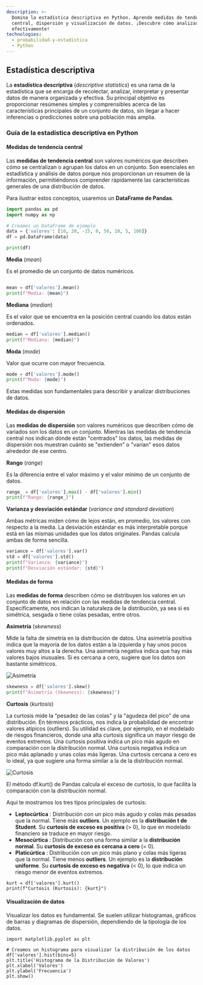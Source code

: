 ```yaml
---
description: >-
  Domina la estadística descriptiva en Python. Aprende medidas de tendencia
  central, dispersión y visualización de datos. ¡Descubre cómo analizar datos
  efectivamente!
technologies:
  - probabilidad-y-estadistica
  - Python
---
```

## Estadística descriptiva

La **estadística descriptiva** (*descriptive statistics*) es una rama de la estadística que se encarga de recolectar, analizar, interpretar y presentar datos de manera organizada y efectiva. Su principal objetivo es proporcionar resúmenes simples y comprensibles acerca de las características principales de un conjunto de datos, sin llegar a hacer inferencias o predicciones sobre una población más amplia.

### Guía de la estadística descriptiva en Python

#### Medidas de tendencia central

Las **medidas de tendencia central** son valores numéricos que describen cómo se centralizan o agrupan los datos en un conjunto. Son esenciales en estadística y análisis de datos porque nos proporcionan un resumen de la información, permitiéndonos comprender rápidamente las características generales de una distribución de datos.

Para ilustrar estos conceptos, usaremos un **DataFrame de Pandas**.

```python
import pandas as pd
import numpy as np

# Creamos un DataFrame de ejemplo
data = {'valores': [10, 20, -15, 0, 50, 10, 5, 100]}
df = pd.DataFrame(data)

print(df)
```

**Media** (*mean*)

Es el promedio de un conjunto de datos numéricos. 

```py runable=true

mean = df['valores'].mean()
print(f"Media: {mean}")
```

**Mediana** (*median*)

Es el valor que se encuentra en la posición central cuando los datos están ordenados.

```py runable=true
median = df['valores'].median()
print(f"Mediana: {median}")
```

**Moda** (*mode*)

Valor que ocurre con mayor frecuencia.

```py runable=true
mode = df['valores'].mode()
print(f"Moda: {mode}")
```

Estas medidas son fundamentales para describir y analizar distribuciones de datos.

#### Medidas de dispersión

Las **medidas de dispersión** son valores numéricos que describen cómo de variados son los datos en un conjunto. Mientras las medidas de tendencia central nos indican dónde están "centrados" los datos, las medidas de dispersión nos muestran cuánto se "extienden" o "varían" esos datos alrededor de ese centro.

**Rango** (*range*)

Es la diferencia entre el valor máximo y el valor mínimo de un conjunto de datos. 

```py runable=true
range_ = df['valores'].max() - df['valores'].min()
print(f"Rango: {range_}")
```

**Varianza y desviación estándar** (*variance and standard deviation*)

Ambas métricas miden cómo de lejos están, en promedio, los valores con respecto a la media. La desviación estándar es más interpretable porque está en las mismas unidades que los datos originales. Pandas calcula ambas de forma sencilla.

```py runable=true
variance = df['valores'].var()
std = df['valores'].std()
print(f"Varianza: {variance}")
print(f"Desviación estándar: {std}")
```

#### Medidas de forma

Las **medidas de forma** describen cómo se distribuyen los valores en un conjunto de datos en relación con las medidas de tendencia central. Específicamente, nos indican la naturaleza de la distribución, ya sea si es simétrica, sesgada o tiene colas pesadas, entre otros.

**Asimetría** (*skewness*)

Mide la falta de simetría en la distribución de datos. Una asimetría positiva indica que la mayoría de los datos están a la izquierda y hay unos pocos valores muy altos a la derecha. Una asimetría negativa indica que hay más valores bajos inusuales. Si es cercana a cero, sugiere que los datos son bastante simétricos.

![Asimetría](https://github.com/4GeeksAcademy/machine-learning-content/blob/master/assets/skewness.png?raw=true)

```py
skewness = df['valores'].skew()
print(f"Asimetría (Skewness): {skewness}")
```

**Curtosis** (*kurtosis*)

La curtosis mide la "pesadez de las colas" y la "agudeza del pico" de una distribución. En términos prácticos, nos indica la probabilidad de encontrar valores atípicos (outliers). Su utilidad es clave, por ejemplo, en el modelado de riesgos financieros, donde una alta curtosis significa un mayor riesgo de eventos extremos.
Una curtosis positiva indica un pico más agudo en comparación con la distribución normal. Una curtosis negativa indica un pico más aplanado y unas colas más ligeras. Una curtosis cercana a cero es lo ideal, ya que sugiere una forma similar a la de la distribución normal.

![Curtosis](https://github.com/4GeeksAcademy/machine-learning-content/blob/master/assets/kurtosis.png?raw=true)

El método df.kurt() de Pandas calcula el exceso de curtosis, lo que facilita la comparación con la distribución normal.

Aquí te mostramos los tres tipos principales de curtosis:

* **Leptocúrtica** : Distribución con un pico más agudo y colas más pesadas que la normal. Tiene más **outliers**. Un ejemplo es la **distribución t de Student**. Su **curtosis de exceso es positiva** (> 0), lo que en modelado financiero se traduce en mayor riesgo.
* **Mesocúrtica** : Distribución con una forma similar a la **distribución normal**. Su **curtosis de exceso es cercana a cero** (= 0).
* **Platicúrtica** : Distribución con un pico más plano y colas más ligeras que la normal. Tiene menos **outliers**. Un ejemplo es la **distribución uniforme**. Su **curtosis de exceso es negativa** (< 0), lo que indica un riesgo menor de eventos extremos.
  
```PY
kurt = df['valores'].kurt()
print(f"Curtosis (Kurtosis): {kurt}")
```


#### Visualización de datos

Visualizar los datos es fundamental. Se suelen utilizar histogramas, gráficos de barras y diagramas de dispersión, dependiendo de la tipología de los datos.

```PY
import matplotlib.pyplot as plt

# Creamos un histograma para visualizar la distribución de los datos
df['valores'].hist(bins=5)
plt.title('Histograma de la Distribución de Valores')
plt.xlabel('Valores')
plt.ylabel('Frecuencia')
plt.show()
```
